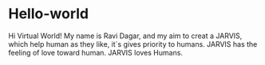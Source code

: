 # Hello-world
Hi Virtual World!
My name is Ravi Dagar, and my aim to creat a JARVIS, which help human as they like, it`s gives priority to humans. JARVIS has the feeling of love toward human. JARVIS loves Humans.
